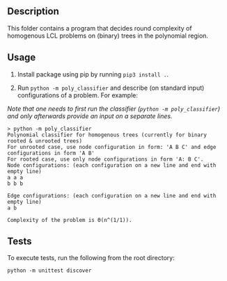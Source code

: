 
## Description

This folder contains a program that decides round complexity of homogenous LCL problems on (binary) trees in the polynomial region.

## Usage

1. Install package using pip by running `pip3 install .`.

2. Run `python -m poly_classifier` and describe (on standard input) configurations of a problem.
For example:

_Note that one needs to first run the classifier (`python -m poly_classifier`) and only afterwards provide an input
on a separate lines._

```
> python -m poly_classifier 
Polynomial classifier for homogenous trees (currently for binary rooted & unrooted trees)
For unrooted case, use node configuration in form: 'A B C' and edge configurations in form 'A B'
For rooted case, use only node configurations in form 'A: B C'.
Node configurations: (each configuration on a new line and end with empty line)
a a a
b b b

Edge configurations: (each configuration on a new line and end with empty line)
a b

Complexity of the problem is Θ(n^(1/1)).

```
## Tests

To execute tests, run the following from the root directory:

```
python -m unittest discover
```
